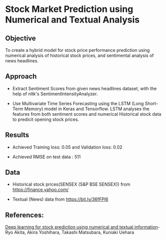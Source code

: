 # Stock Market Prediction using Numerical and Textual Analysis

## Objective
 
To create a hybrid model for stock price performance prediction using numerical analysis of historical stock prices, and
sentimental analysis of news headlines.


## Approach

* Extract Sentiment Scores from given news headlines dataset, with the help of nltk's SentimentIntensityAnalyzer.

* Use Multivariate Time Series Forecasting using the LSTM (Long Short-Term Memory) model in Keras and Tensorflow. LSTM analyses the features from both sentiment scores and numerical Historical stock data to predicit opening stock prices.

## Results

* Achieved Training loss: 0.05 and Validation loss: 0.02

* Achieved RMSE on test data : 511


## Data
 
* Historical stock prices(SENSEX (S&P BSE SENSEX)) from https://finance.yahoo.com/

* Textual (News) data from https://bit.ly/36fFPI6

## References:
[Deep learning for stock prediction using numerical and textual information](https://www.researchgate.net/publication/306925671_Deep_learning_for_stock_prediction_using_numerical_and_textual_information)- Ryo Akita, Akira Yoshihara, Takashi Matsubara, Kuniaki Uehara

